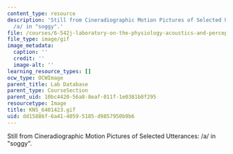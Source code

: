 ```yaml
---
content_type: resource
description: 'Still from Cineradiographic Motion Pictures of Selected Utterances:
  /a/ in "soggy".'
file: /courses/6-542j-laboratory-on-the-physiology-acoustics-and-perception-of-speech-fall-2005/dd15886f6a4140595185d9857950b9b6_KNS_6401423.gif
file_type: image/gif
image_metadata:
  caption: ''
  credit: ''
  image-alt: ''
learning_resource_types: []
ocw_type: OCWImage
parent_title: Lab Database
parent_type: CourseSection
parent_uid: 10bc4420-56a8-8eaf-011f-1e0381b8f295
resourcetype: Image
title: KNS_6401423.gif
uid: dd15886f-6a41-4059-5185-d9857950b9b6
---
```

Still from Cineradiographic Motion Pictures of Selected Utterances: /a/ in "soggy".

